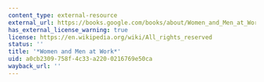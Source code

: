 ```yaml
---
content_type: external-resource
external_url: https://books.google.com/books/about/Women_and_Men_at_Work.html?id=-YAMIKD5DXAC
has_external_license_warning: true
license: https://en.wikipedia.org/wiki/All_rights_reserved
status: ''
title: '*Women and Men at Work*'
uid: a0cb2309-758f-4c33-a220-0216769e50ca
wayback_url: ''
---
```

